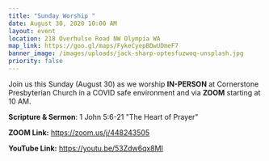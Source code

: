 ```yaml
---
title: "Sunday Worship "
date: August 30, 2020 10:00 AM
layout: event
location: 218 Overhulse Road NW Olympia WA
map_link: https://goo.gl/maps/FykeCyepBDwUDmeF7
banner_image: /images/uploads/jack-sharp-optesfuzwoq-unsplash.jpg
priority: false
---
```

Join us this Sunday (August 30) as we worship **IN-PERSON** at Cornerstone Presbyterian Church in a COVID safe environment and via **ZOOM** starting at 10 AM.

**Scripture & Sermon**: [](https://youtu.be/vVHWNMiYG_4)1 John 5:6-21 "The Heart of Prayer"

**ZOOM Link:**   <https://zoom.us/j/448243505>

**YouTube Link:** <https://youtu.be/53Zdw6qx8MI>